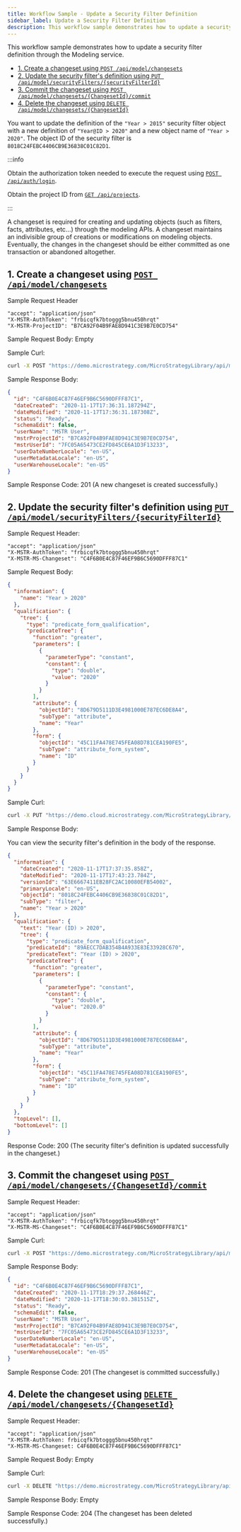 ```yaml
---
title: Workflow Sample - Update a Security Filter Definition
sidebar_label: Update a Security Filter Definition
description: This workflow sample demonstrates how to update a security filter definition through the Modeling service.
---
```


This workflow sample demonstrates how to update a security filter definition through the Modeling service.

- [1. Create a changeset using `POST /api/model/changesets`](#1-create-a-changeset-using-post-apimodelchangesets)
- [2. Update the security filter's definition using `PUT /api/model/securityFilters/{securityFilterId}`](#2-update-the-security-filters-definition-using-put-apimodelsecurityfilterssecurityfilterid)
- [3. Commit the changeset using `POST /api/model/changesets/{ChangesetId}/commit`](#3-commit-the-changeset-using-post-apimodelchangesetschangesetidcommit)
- [4. Delete the changeset using `DELETE /api/model/changesets/{ChangesetId}`](#4-delete-the-changeset-using-delete-apimodelchangesetschangesetid)

You want to update the definition of the `"Year > 2015"` security filter object with a new definition of `"Year@ID > 2020"` and a new object name of `"Year > 2020"`. The object ID of the security filter is `8018C24FEBC4406CB9E36838C01C82D1`.

:::info

Obtain the authorization token needed to execute the request using [`POST /api/auth/login`](https://demo.microstrategy.com/MicroStrategyLibrary/api-docs/index.html#/Authentication/postLogin).

Obtain the project ID from [`GET /api/projects`](https://demo.microstrategy.com/MicroStrategyLibrary/api-docs/index.html#/Projects/getProjects_1).

:::

A changeset is required for creating and updating objects (such as filters, facts, attributes, etc...) through the modeling APIs. A changeset maintains an indivisible group of creations or modifications on modeling objects. Eventually, the changes in the changeset should be either committed as one transaction or abandoned altogether.

## 1. Create a changeset using [`POST /api/model/changesets`](https://demo.microstrategy.com/MicroStrategyLibrary/api-docs/index.html#/Changesets/ms-createChangeset)

Sample Request Header

```http
"accept": "application/json"
"X-MSTR-AuthToken": "frbicqfk7btoggg5bnu450hrqt"
"X-MSTR-ProjectID": "B7CA92F04B9FAE8D941C3E9B7E0CD754"
```

Sample Request Body: Empty

Sample Curl:

```bash
curl -X POST "https://demo.microstrategy.com/MicroStrategyLibrary/api/model/changesets" -H "accept: application/json" -H "X-MSTR-AuthToken: frbicqfk7btoggg5bnu450hrqt" -H "X-MSTR-ProjectID: B7CA92F04B9FAE8D941C3E9B7E0CD754"
```

Sample Response Body:

```json
{
  "id": "C4F6B0E4C87F46EF9B6C5690DFFF87C1",
  "dateCreated": "2020-11-17T17:36:31.187294Z",
  "dateModified": "2020-11-17T17:36:31.187308Z",
  "status": "Ready",
  "schemaEdit": false,
  "userName": "MSTR User",
  "mstrProjectId": "B7CA92F04B9FAE8D941C3E9B7E0CD754",
  "mstrUserId": "7FC05A65473CE2FD845CE6A1D3F13233",
  "userDateNumberLocale": "en-US",
  "userMetadataLocale": "en-US",
  "userWarehouseLocale": "en-US"
}
```

Sample Response Code: 201 (A new changeset is created successfully.)

## 2. Update the security filter's definition using [`PUT /api/model/securityFilters/{securityFilterId}`](https://demo.microstrategy.com/MicroStrategyLibrary/api-docs/index.html#/Security%20Filters/postSecurityFilter)

Sample Request Header:

```http
"accept": "application/json"
"X-MSTR-AuthToken": "frbicqfk7btoggg5bnu450hrqt"
"X-MSTR-MS-Changeset": "C4F6B0E4C87F46EF9B6C5690DFFF87C1"
```

Sample Request Body:

```json
{
  "information": {
    "name": "Year > 2020"
  },
  "qualification": {
    "tree": {
      "type": "predicate_form_qualification",
      "predicateTree": {
        "function": "greater",
        "parameters": [
          {
            "parameterType": "constant",
            "constant": {
              "type": "double",
              "value": "2020"
            }
          }
        ],
        "attribute": {
          "objectId": "8D679D5111D3E4981000E787EC6DE8A4",
          "subType": "attribute",
          "name": "Year"
        },
        "form": {
          "objectId": "45C11FA478E745FEA08D781CEA190FE5",
          "subType": "attribute_form_system",
          "name": "ID"
        }
      }
    }
  }
}
```

Sample Curl:

```bash
curl -X PUT "https://demo.cloud.microstrategy.com/MicroStrategyLibrary/api/model/securityFilters/8018C24FEBC4406CB9E36838C01C82D1" -H "accept: application/json" -H "X-MSTR-AuthToken: frbicqfk7btoggg5bnu450hrqt" -H "X-MSTR-MS-Changeset: C4F6B0E4C87F46EF9B6C5690DFFF87C1" -H "Content-Type: application/json" -d '{"information":{"name":"Year > 2020"},"qualification":{"tree":{"type":"predicate_form_qualification","predicateTree":{"function":"greater","parameters":[{"parameterType":"constant","constant":{"type":"double","value":"2020"}}],"attribute":{"objectId":"8D679D5111D3E4981000E787EC6DE8A4","subType":"attribute","name":"Year"},"form":{"objectId":"45C11FA478E745FEA08D781CEA190FE5","subType":"attribute_form_system","name":"ID"}}}}}'
```

Sample Response Body:

You can view the security filter's definition in the body of the response.

```json
{
  "information": {
    "dateCreated": "2020-11-17T17:37:35.858Z",
    "dateModified": "2020-11-17T17:43:23.784Z",
    "versionId": "63E6667411EB28FC2AC10080EFB54002",
    "primaryLocale": "en-US",
    "objectId": "8018C24FEBC4406CB9E36838C01C82D1",
    "subType": "filter",
    "name": "Year > 2020"
  },
  "qualification": {
    "text": "Year (ID) > 2020",
    "tree": {
      "type": "predicate_form_qualification",
      "predicateId": "89AECC7DAB354B4A933E83E33928C670",
      "predicateText": "Year (ID) > 2020",
      "predicateTree": {
        "function": "greater",
        "parameters": [
          {
            "parameterType": "constant",
            "constant": {
              "type": "double",
              "value": "2020.0"
            }
          }
        ],
        "attribute": {
          "objectId": "8D679D5111D3E4981000E787EC6DE8A4",
          "subType": "attribute",
          "name": "Year"
        },
        "form": {
          "objectId": "45C11FA478E745FEA08D781CEA190FE5",
          "subType": "attribute_form_system",
          "name": "ID"
        }
      }
    }
  },
  "topLevel": [],
  "bottomLevel": []
}
```

Response Code: 200 (The security filter's definition is updated successfully in the changeset.)

## 3. Commit the changeset using [`POST /api/model/changesets/{ChangesetId}/commit`](https://demo.microstrategy.com/MicroStrategyLibrary/api-docs/index.html#/Changesets/ms-commitChangeset)

Sample Request Header:

```http
"accept": "application/json"
"X-MSTR-AuthToken": "frbicqfk7btoggg5bnu450hrqt"
"X-MSTR-MS-Changeset": "C4F6B0E4C87F46EF9B6C5690DFFF87C1"
```

Sample Curl:

```bash
curl -X POST "https://demo.microstrategy.com/MicroStrategyLibrary/api/model/changesets/C4F6B0E4C87F46EF9B6C5690DFFF87C1/commit" -H "accept: application/json" -H "X-MSTR-AuthToken: frbicqfk7btoggg5bnu450hrqt" -H "X-MSTR-MS-Changeset: C4F6B0E4C87F46EF9B6C5690DFFF87C1"
```

Sample Response Body:

```json
{
  "id": "C4F6B0E4C87F46EF9B6C5690DFFF87C1",
  "dateCreated": "2020-11-17T18:29:37.268446Z",
  "dateModified": "2020-11-17T18:30:03.381515Z",
  "status": "Ready",
  "schemaEdit": false,
  "userName": "MSTR User",
  "mstrProjectId": "B7CA92F04B9FAE8D941C3E9B7E0CD754",
  "mstrUserId": "7FC05A65473CE2FD845CE6A1D3F13233",
  "userDateNumberLocale": "en-US",
  "userMetadataLocale": "en-US",
  "userWarehouseLocale": "en-US"
}
```

Sample Response Code: 201 (The changeset is committed successfully.)

## 4. Delete the changeset using [`DELETE /api/model/changesets/{ChangesetId}`](https://demo.microstrategy.com/MicroStrategyLibrary/api-docs/index.html#/Changesets/ms-deleteChangeset)

Sample Request Header:

```http
"accept": "application/json"
"X-MSTR-AuthToken: frbicqfk7btoggg5bnu450hrqt"
"X-MSTR-MS-Changeset: C4F6B0E4C87F46EF9B6C5690DFFF87C1"
```

Sample Request Body: Empty

Sample Curl:

```bash
curl -X DELETE "https://demo.microstrategy.com/MicroStrategyLibrary/api/model/changesets/8DF1659E9D74484D9D47B9478D4C7D00" -H "accept: */*" -H "X-MSTR-AuthToken: frbicqfk7btoggg5bnu450hrqt" -H "X-MSTR-MS-Changeset: C4F6B0E4C87F46EF9B6C5690DFFF87C1"
```

Sample Response Body: Empty

Sample Response Code: 204 (The changeset has been deleted successfully.)
